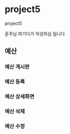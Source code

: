 # project5
project5

훈주님 여기다가 작성하심 됩니다

## 예산
### 예산 게시판

### 예산 등록

### 예산 상세화면

### 예산 삭제

### 예산 수정
